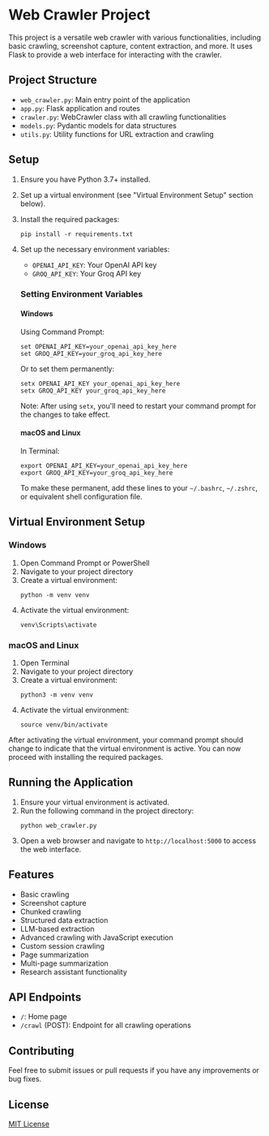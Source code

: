 # Web Crawler Project

This project is a versatile web crawler with various functionalities, including basic crawling, screenshot capture, content extraction, and more. It uses Flask to provide a web interface for interacting with the crawler.

## Project Structure

- `web_crawler.py`: Main entry point of the application
- `app.py`: Flask application and routes
- `crawler.py`: WebCrawler class with all crawling functionalities
- `models.py`: Pydantic models for data structures
- `utils.py`: Utility functions for URL extraction and crawling

## Setup

1. Ensure you have Python 3.7+ installed.
2. Set up a virtual environment (see "Virtual Environment Setup" section below).
3. Install the required packages:
   ```
   pip install -r requirements.txt
   ```
4. Set up the necessary environment variables:
   - `OPENAI_API_KEY`: Your OpenAI API key
   - `GROQ_API_KEY`: Your Groq API key

   ### Setting Environment Variables

   #### Windows
   Using Command Prompt:
   ```
   set OPENAI_API_KEY=your_openai_api_key_here
   set GROQ_API_KEY=your_groq_api_key_here
   ```
   Or to set them permanently:
   ```
   setx OPENAI_API_KEY your_openai_api_key_here
   setx GROQ_API_KEY your_groq_api_key_here
   ```
   Note: After using `setx`, you'll need to restart your command prompt for the changes to take effect.

   #### macOS and Linux
   In Terminal:
   ```
   export OPENAI_API_KEY=your_openai_api_key_here
   export GROQ_API_KEY=your_groq_api_key_here
   ```
   To make these permanent, add these lines to your `~/.bashrc`, `~/.zshrc`, or equivalent shell configuration file.

## Virtual Environment Setup

### Windows

1. Open Command Prompt or PowerShell
2. Navigate to your project directory
3. Create a virtual environment:
   ```
   python -m venv venv
   ```
4. Activate the virtual environment:
   ```
   venv\Scripts\activate
   ```

### macOS and Linux

1. Open Terminal
2. Navigate to your project directory
3. Create a virtual environment:
   ```
   python3 -m venv venv
   ```
4. Activate the virtual environment:
   ```
   source venv/bin/activate
   ```

After activating the virtual environment, your command prompt should change to indicate that the virtual environment is active. You can now proceed with installing the required packages.

## Running the Application

1. Ensure your virtual environment is activated.
2. Run the following command in the project directory:
   ```
   python web_crawler.py
   ```
3. Open a web browser and navigate to `http://localhost:5000` to access the web interface.

## Features

- Basic crawling
- Screenshot capture
- Chunked crawling
- Structured data extraction
- LLM-based extraction
- Advanced crawling with JavaScript execution
- Custom session crawling
- Page summarization
- Multi-page summarization
- Research assistant functionality

## API Endpoints

- `/`: Home page
- `/crawl` (POST): Endpoint for all crawling operations

## Contributing

Feel free to submit issues or pull requests if you have any improvements or bug fixes.

## License

[MIT License](LICENSE)